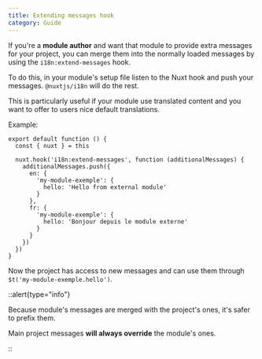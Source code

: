 ```yaml
---
title: Extending messages hook
category: Guide
---
```

If you're a **module author** and want that module to provide extra messages for your project, you can merge them into the normally loaded messages by using the `i18n:extend-messages` hook.

To do this, in your module's setup file listen to the Nuxt hook and push your messages. `@nuxtjs/i18n` will do the rest.

This is particularly useful if your module use translated content and you want to offer to users nice default translations.

Example:

```js{}[my-module-exemple/setup.js]
export default function () {
  const { nuxt } = this

  nuxt.hook('i18n:extend-messages', function (additionalMessages) {
    additionalMessages.push({
      en: {
        'my-module-exemple': {
          hello: 'Hello from external module'
        }
      },
      fr: {
        'my-module-exemple': {
          hello: 'Bonjour depuis le module externe'
        }
      }
    })
  })
}
```

Now the project has access to new messages and can use them through `$t('my-module-exemple.hello')`.

::alert{type="info"}

Because module's messages are merged with the project's ones, it's safer to prefix them.

Main project messages **will always override** the module's ones.

::
